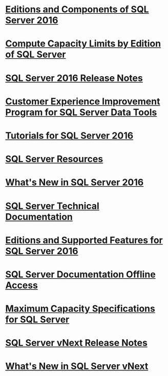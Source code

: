 # [Editions and Components of SQL Server 2016](editions-and-components-of-sql-server-2016.md)
# [Compute Capacity Limits by Edition of SQL Server](compute-capacity-limits-by-edition-of-sql-server.md)
# [SQL Server 2016 Release Notes](sql-server-2016-release-notes.md)
# [Customer Experience Improvement Program for SQL Server Data Tools](customer-experience-improvement-program-for-sql-server-data-tools.md)
# [Tutorials for SQL Server 2016](tutorials-for-sql-server-2016.md)
# [SQL Server Resources](sql-server-resources.md)
# [What's New in SQL Server 2016](what-s-new-in-sql-server-2016.md)
# [SQL Server Technical Documentation](sql-server-technical-documentation.md)
# [Editions and Supported Features for SQL Server 2016](editions-and-supported-features-for-sql-server-2016.md)
# [SQL Server Documentation Offline Access](sql-server-documentation-offline-access.md)
# [Maximum Capacity Specifications for SQL Server](maximum-capacity-specifications-for-sql-server.md)
# [SQL Server vNext Release Notes](sql-server-vnext-release-notes.md)
# [What's New in SQL Server vNext](what-s-new-in-sql-server-vnext.md)
